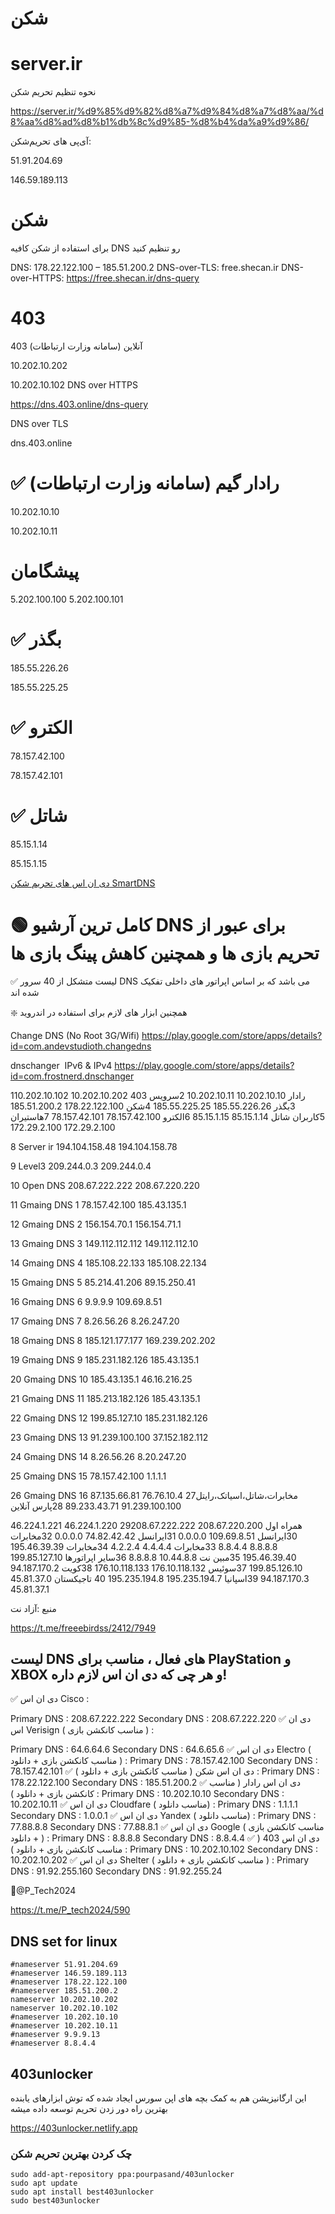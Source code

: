 # شکن


# server.ir

نحوه تنظیم تحریم شکن

https://server.ir/%d9%85%d9%82%d8%a7%d9%84%d8%a7%d8%aa/%d8%aa%d8%ad%d8%b1%db%8c%d9%85-%d8%b4%da%a9%d9%86/

آی‌پی‌ های تحریم‌شکن:

51.91.204.69

146.59.189.113



# شکن

برای استفاده از شکن کافیه DNS رو تنظیم کنید

DNS: 178.22.122.100 – 185.51.200.2
DNS-over-TLS: free.shecan.ir
DNS-over-HTTPS: https://free.shecan.ir/dns-query


# 403

 403 آنلاین (سامانه وزارت ارتباطات)

10.202.10.202

10.202.10.102
DNS over HTTPS

https://dns.403.online/dns-query

DNS over TLS

dns.403.online

 

# ✅ رادار گیم (سامانه وزارت ارتباطات)


10.202.10.10

10.202.10.11


# پیشگامان


5.202.100.100
5.202.100.101 


# ✅ بگذر


185.55.226.26

185.55.225.25


# ✅ الکترو


78.157.42.100

78.157.42.101


# ✅ شاتل


85.15.1.14

85.15.1.15


[دی ان اس های تحریم شکن SmartDNS](https://lobia.ir/smartdns/)



# 🟢 کامل ترین آرشیو DNS برای عبور از تحریم بازی ها و همچنین کاهش پینگ بازی ها

✅ لیست متشکل از 40 سرور DNS می باشد که بر اساس اپراتور های داخلی تفکیک شده اند

❇️ همچنین ابزار های لازم برای استفاده در اندروید

Change DNS (No Root 3G/Wifi)
https://play.google.com/store/apps/details?id=com.andevstudioth.changedns

dnschanger  IPv6 & IPv4
https://play.google.com/store/apps/details?id=com.frostnerd.dnschanger



1رادار
10.202.10.10
10.202.10.11
2سرویس 403
10.202.10.202
10.202.10.102
3بگذر
185.55.226.26
185.55.225.25
4شکن
178.22.122.100
185.51.200.2
5کاربران شاتل
85.15.1.14
85.15.1.15
6الکترو
78.157.42.100
78.157.42.101
7هاستیران
172.29.2.100
172.29.2.100

8 Server ir
194.104.158.48
194.104.158.78

9 Level3
209.244.0.3
209.244.0.4

10 Open DNS
208.67.222.222
208.67.220.220

11 Gmaing DNS 1
78.157.42.100
185.43.135.1

12 Gmaing DNS 2
156.154.70.1
156.154.71.1

13 Gmaing DNS 3
149.112.112.112
149.112.112.10

14 Gmaing DNS 4
185.108.22.133
185.108.22.134

15 Gmaing DNS 5
85.214.41.206
89.15.250.41

16 Gmaing DNS 6
9.9.9.9
109.69.8.51

17 Gmaing DNS 7
8.26.56.26
8.26.247.20

18 Gmaing DNS 8
185.121.177.177
169.239.202.202

19 Gmaing DNS 9
185.231.182.126
185.43.135.1

20 Gmaing DNS 10
185.43.135.1
46.16.216.25

21 Gmaing DNS 11
185.213.182.126
185.43.135.1

22 Gmaing DNS 12
199.85.127.10
185.231.182.126

23 Gmaing DNS 13
91.239.100.100
37.152.182.112

24 Gmaing DNS 14
8.26.56.26
8.20.247.20

25 Gmaing DNS 15
78.157.42.100
1.1.1.1

26 Gmaing DNS 16
87.135.66.81
76.76.10.4
27مخابرات،شاتل،اسیاتک،رایتل
91.239.100.100
89.233.43.71
28پارس آنلاین

46.224.1.221
46.224.1.220
29همراه اول
208.67.220.200
208.67.222.222
30ایرانسل
109.69.8.51
0.0.0.0
31ایرانسل
74.82.42.42
0.0.0.0
32مخابرات
8.8.8.8
8.8.4.4
33مخابرات
4.4.4.4
4.2.2.4
34مخابرات
195.46.39.39
195.46.39.40
35مبین نت
10.44.8.8
8.8.8.8
36سایر اپراتورها
199.85.127.10
199.85.126.10
37سوئیس
176.10.118.132
176.10.118.133
38کویت
94.187.170.2
94.187.170.3
39اسپانیا
195.235.194.7
195.235.194.8
40 تاجیکستان
45.81.37.0
45.81.37.1

منبع :آزاد نت


https://t.me/freeebirdss/2412/7949


## لیست DNS های فعال ، مناسب برای PlayStation و XBOX و هر چی که دی ان اس لازم داره!


✅ دی ان اس Cisco : 
 
Primary DNS : 208.67.222.222
 Secondary DNS : 208.67.222.220
✅ دی ان اس Verisign ( مناسب کانکشن بازی ) : 
 
Primary DNS : 64.6.64.6
 Secondary DNS : 64.6.65.6
✅ دی ان اس Electro ( مناسب کانکشن بازی + دانلود ) : 
Primary DNS : 78.157.42.100
 Secondary DNS : 78.157.42.101
✅ دی ان اس شکن ( مناسب کانکشن بازی + دانلود ) : 
Primary DNS : 178.22.122.100
Secondary DNS : 185.51.200.2
✅ دی ان اس رادار ( مناسب کانکشن بازی + دانلود ) : 
Primary DNS : 10.202.10.10
Secondary DNS : 10.202.10.11
✅ دی ان اس Cloudfare ( مناسب دانلود) : 
Primary DNS : 1.1.1.1
Secondary DNS : 1.0.0.1
✅ دی ان اس Yandex ( مناسب دانلود) : 
Primary DNS : 77.88.8.8
Secondary DNS : 77.88.8.1
✅ دی ان اس Google ( مناسب کانکشن بازی + دانلود ) : 
Primary DNS : 8.8.8.8
Secondary DNS : 8.8.4.4
✅ دی ان اس 403 ( مناسب کانکشن بازی + دانلود ) : 
Primary DNS : 10.202.10.102
Secondary DNS : 10.202.10.202
✅ دی ان اس Shelter ( مناسب کانکشن بازی + دانلود ) : 
Primary DNS : 91.92.255.160
Secondary DNS : 91.92.255.24

📱@P_Tech2024

https://t.me/P_tech2024/590



## DNS set for linux

```
#nameserver 51.91.204.69
#nameserver 146.59.189.113
#nameserver 178.22.122.100
#nameserver 185.51.200.2
nameserver 10.202.10.202
nameserver 10.202.10.102
#nameserver 10.202.10.10
#nameserver 10.202.10.11
#nameserver 9.9.9.13
#nameserver 8.8.4.4
```

## 403unlocker

این ارگانیزیشن هم به کمک بچه های اپن سورس ایجاد شده که توش ابزارهای یابنده بهترین راه دور زدن تحریم توسعه داده میشه 

https://403unlocker.netlify.app


### چک کردن بهترین تحریم شکن

```
sudo add-apt-repository ppa:pourpasand/403unlocker
sudo apt update
sudo apt install best403unlocker
sudo best403unlocker
```


